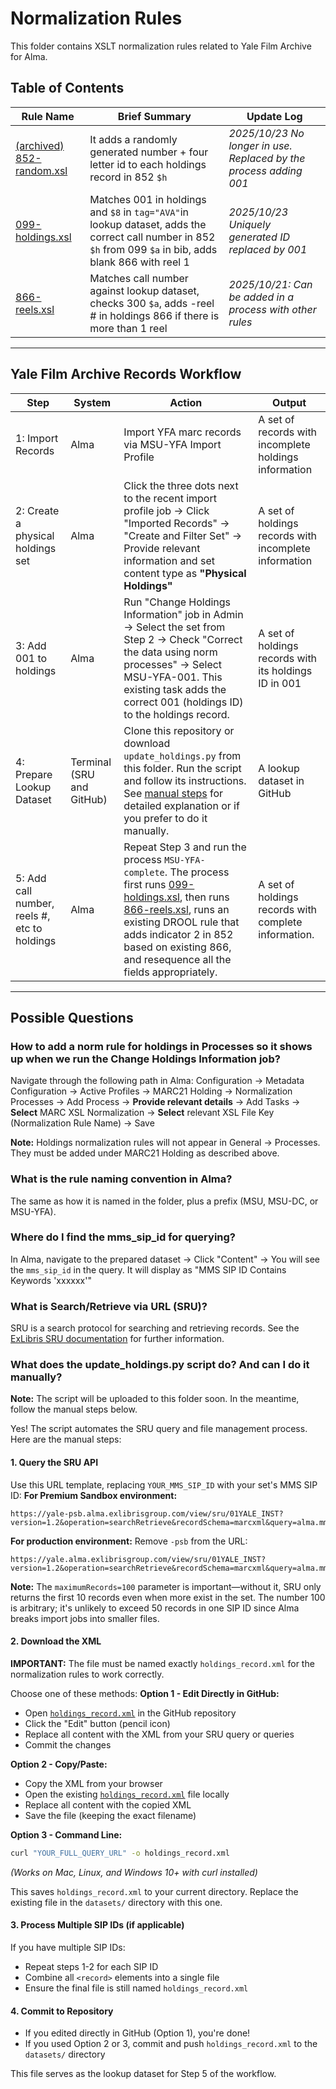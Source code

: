 # Normalization Rules

This folder contains XSLT normalization rules related to Yale Film Archive for Alma.

## Table of Contents
| Rule Name | Brief Summary | Update Log |
|---|---|---|
| [(archived) 852-random.xsl](#852-randomxsl) | It adds a randomly generated number + four letter id to each holdings record in 852 `$h` | *2025/10/23 No longer in use. Replaced by the process adding 001* |
| [099-holdings.xsl](#099-holdingsxsl) | Matches 001 in holdings and `$8` in `tag="AVA"`in lookup dataset, adds  the correct call number in 852 `$h` from 099 `$a` in bib, adds blank 866 with reel 1 | *2025/10/23 Uniquely generated ID replaced by 001* |
| [866-reels.xsl](#866-reelsxsl) | Matches call number against lookup dataset, checks 300 `$a`, adds -reel # in holdings 866 if there is more than 1 reel | *2025/10/21: Can be added in a process with other rules* |

---
## Yale Film Archive Records Workflow

| Step | System | Action | Output |
|---|---|---|---|
| 1: Import Records | Alma | Import YFA marc records via MSU-YFA Import Profile | A set of records with incomplete holdings information |
| 2: Create a physical holdings set | Alma | Click the three dots next to the recent import profile job → Click "Imported Records" → "Create and Filter Set" → Provide relevant information and set content type as **"Physical Holdings"** | A set of holdings records with incomplete information |
| 3: Add 001 to holdings | Alma | Run "Change Holdings Information" job in Admin → Select the set from Step 2 → Check "Correct the data using norm processes" → Select MSU-YFA-001. This existing task adds the correct 001 (holdings ID) to the holdings record. | A set of holdings records with its holdings ID in 001 |
| 4: Prepare Lookup Dataset | Terminal (SRU and GitHub) | Clone this repository or download `update_holdings.py` from this folder. Run the script and follow its instructions. See [manual steps](#what-does-the-update_holdingspy-script-do-and-can-i-do-it-manually) for detailed explanation or if you prefer to do it manually. | A lookup dataset in GitHub |
| 5: Add call number, reels #, etc to holdings | Alma | Repeat Step 3 and run the process `MSU-YFA-complete`. The process first runs [099-holdings.xsl](#099-holdingsxsl), then runs  [866-reels.xsl](#866-reelsxsl), runs an existing DROOL rule that adds indicator 2 in 852 based on existing 866, and resequence all the fields appropriately. | A set of holdings records with complete information. |

---
## Possible Questions
### How to add a norm rule for holdings in Processes so it shows up when we run the Change Holdings Information job?
Navigate through the following path in Alma:
Configuration → Metadata Configuration → Active Profiles → MARC21 Holding → Normalization Processes → Add Process → **Provide relevant details** → Add Tasks → **Select** MARC XSL Normalization → **Select** relevant XSL File Key (Normalization Rule Name) → Save

**Note:** Holdings normalization rules will not appear in General → Processes. They must be added under MARC21 Holding as described above.
### What is the rule naming convention in Alma?
The same as how it is named in the folder, plus a prefix (MSU, MSU-DC, or MSU-YFA).
### Where do I find the mms_sip_id for querying?
In Alma, navigate to the prepared dataset → Click "Content" → You will see the `mms_sip_id` in the query. It will display as "MMS SIP ID Contains Keywords 'xxxxxx'"
### What is Search/Retrieve via URL (SRU)?
SRU is a search protocol for searching and retrieving records. See the [ExLibris SRU documentation](https://developers.exlibrisgroup.com/alma/integrations/SRU/) for further information.
### What does the update_holdings.py script do? And can I do it manually?

**Note:** The script will be uploaded to this folder soon. In the meantime, follow the manual steps below.

Yes! The script automates the SRU query and file management process. Here are the manual steps:

#### 1. Query the SRU API
Use this URL template, replacing `YOUR_MMS_SIP_ID` with your set's MMS SIP ID:
**For Premium Sandbox environment:**
```
https://yale-psb.alma.exlibrisgroup.com/view/sru/01YALE_INST?version=1.2&operation=searchRetrieve&recordSchema=marcxml&query=alma.mms_sip_id=YOUR_MMS_SIP_ID&maximumRecords=100
```
**For production environment:** Remove `-psb` from the URL:
```
https://yale.alma.exlibrisgroup.com/view/sru/01YALE_INST?version=1.2&operation=searchRetrieve&recordSchema=marcxml&query=alma.mms_sip_id=YOUR_MMS_SIP_ID&maximumRecords=100
```
**Note:** The `maximumRecords=100` parameter is important—without it, SRU only returns the first 10 records even when more exist in the set. The number 100 is arbitrary; it's unlikely to exceed 50 records in one SIP ID since Alma breaks import jobs into smaller files.


#### 2. Download the XML
**IMPORTANT:** The file must be named exactly `holdings_record.xml` for the normalization rules to work correctly.

Choose one of these methods:
**Option 1 - Edit Directly in GitHub:**
- Open [`holdings_record.xml`](https://github.com/yalelibrary-metadata-services/alma_rules_testing/blob/main/datasets/holdings_record.xml) in the GitHub repository
- Click the "Edit" button (pencil icon)
- Replace all content with the XML from your SRU query or queries
- Commit the changes

**Option 2 - Copy/Paste:**
- Copy the XML from your browser
- Open the existing [`holdings_record.xml`](https://github.com/yalelibrary-metadata-services/alma_rules_testing/blob/main/datasets/holdings_record.xml) file locally
- Replace all content with the copied XML
- Save the file (keeping the exact filename)

**Option 3 - Command Line:**
```bash
curl "YOUR_FULL_QUERY_URL" -o holdings_record.xml
```
*(Works on Mac, Linux, and Windows 10+ with curl installed)*

This saves `holdings_record.xml` to your current directory. Replace the existing file in the `datasets/` directory with this one.

#### 3. Process Multiple SIP IDs (if applicable)
If you have multiple SIP IDs:
- Repeat steps 1-2 for each SIP ID
- Combine all `<record>` elements into a single file
- Ensure the final file is still named `holdings_record.xml`

#### 4. Commit to Repository
- If you edited directly in GitHub (Option 1), you're done!
- If you used Option 2 or 3, commit and push `holdings_record.xml` to the `datasets/` directory

This file serves as the lookup dataset for Step 5 of the workflow.
###